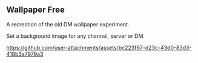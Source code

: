 ## Wallpaper Free

A recreation of the old DM wallpaper experiment.

Set a background image for any channel, server or DM.

https://github.com/user-attachments/assets/bc223f67-d23c-43d0-83d3-418b3a7979a3
